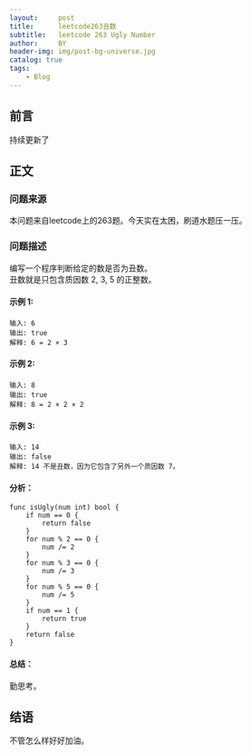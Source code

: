 ```yaml
---
layout:     post
title:      leetcode263丑数
subtitle:   leetcode 263 Ugly Number
author:     BY
header-img: img/post-bg-universe.jpg
catalog: true
tags:
    - Blog
---
```



## 前言

持续更新了

## 正文

### 问题来源

本问题来自leetcode上的263题。今天实在太困，刷道水题压一压。 

### 问题描述


编写一个程序判断给定的数是否为丑数。  
丑数就是只包含质因数 2, 3, 5 的正整数。  

#### 示例 1:
```
输入: 6
输出: true
解释: 6 = 2 × 3
```

#### 示例 2:
```
输入: 8
输出: true
解释: 8 = 2 × 2 × 2
```

#### 示例 3:
```
输入: 14
输出: false 
解释: 14 不是丑数，因为它包含了另外一个质因数 7。
```

#### 分析：  
```
func isUgly(num int) bool {
    if num == 0 {
        return false
    }
    for num % 2 == 0 {
        num /= 2
    }
    for num % 3 == 0 {
        num /= 3
    }
    for num % 5 == 0 {
        num /= 5
    }
    if num == 1 {
        return true
    }
    return false
}
```

#### 总结：
勤思考。  

## 结语
不管怎么样好好加油。  

